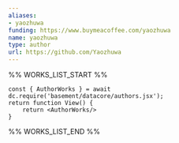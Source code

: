 ```yaml
---
aliases:
- yaozhuwa
funding: https://www.buymeacoffee.com/yaozhuwa
name: yaozhuwa
type: author
url: https://github.com/Yaozhuwa
---
```



%% WORKS_LIST_START %%

```datacorejsx
const { AuthorWorks } = await dc.require('basement/datacore/authors.jsx');
return function View() {
    return <AuthorWorks/>
}
```
%% WORKS_LIST_END %%